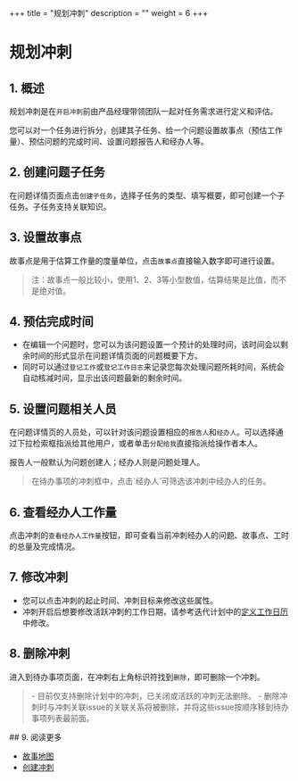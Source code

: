 +++
title = "规划冲刺"
description = ""
weight = 6
+++

# 规划冲刺

## 1. 概述

规划冲刺是在`开启冲刺`前由产品经理带领团队一起对任务需求进行定义和评估。  

您可以对一个任务进行拆分，创建其子任务、给一个问题设置故事点（预估工作量）、预估问题的完成时间、设置问题报告人和经办人等。

## 2. 创建问题子任务

在问题详情页面点击`创建子任务`，选择子任务的类型、填写概要，即可创建一个子任务。子任务支持关联知识。

## 3. 设置故事点

故事点是用于估算工作量的度量单位，点击`故事点`直接输入数字即可进行设置。  
<blockquote class="note">注：故事点一般比较小，使用1、2、3等小型数值，估算结果是比值，而不是绝对值。</blockquote>

## 4. 预估完成时间

* 在编辑一个问题时，您可以为该问题设置一个预计的处理时间，该时间会以剩余时间的形式显示在问题详情页面的问题概要下方。
* 同时可以通过`登记工作`或`登记工作日志`来记录您每次处理问题所耗时间，系统会自动核减时间，显示出该问题最新的剩余时间。

## 5. 设置问题相关人员

在问题详情页的人员处，可以针对该问题设置相应的`报告人`和`经办人`。可以选择通过下拉检索框指派给其他用户，或者单击`分配给我`直接指派给操作者本人。

报告人一般默认为问题创建人；经办人则是问题处理人。

<blockquote class="note">在待办事项的冲刺框中，点击`经办人`可筛选该冲刺中经办人的任务。</blockquote>

## 6. 查看经办人工作量

点击冲刺的`查看经办人工作量`按钮，即可查看当前冲刺经办人的问题、故事点、工时的总量及完成情况。

## 7. 修改冲刺

- 您可以点击冲刺的起止时间、冲刺目标来修改这些属性。
- 冲刺开启后想要修改活跃冲刺的工作日期，请参考迭代计划中的[定义工作日历](../../iteration-plan/jounal)中修改。

## 8. 删除冲刺

进入到待办事项页面，在冲刺右上角标识符找到`删除`，即可删除一个冲刺。

<blockquote class="note">  
   - 目前仅支持删除计划中的冲刺，已关闭或活跃的冲刺无法删除。
   - 删除冲刺时与冲刺关联issue的关联关系将被删除，并将这些issue按顺序移到待办事项列表最前面。
</blockquote>
## 9. 阅读更多

- [故事地图](../../story-map)
- [创建冲刺](../sprint)
